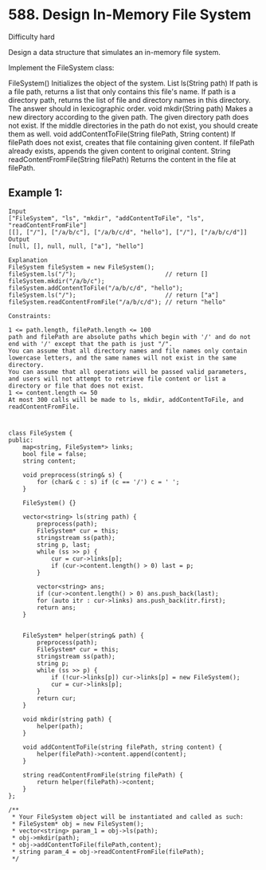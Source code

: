 # 588. Design In-Memory File System
Difficulty hard

Design a data structure that simulates an in-memory file system.

Implement the FileSystem class:

FileSystem() Initializes the object of the system.
List<String> ls(String path)
If path is a file path, returns a list that only contains this file's name.
If path is a directory path, returns the list of file and directory names in this directory.
The answer should in lexicographic order.
void mkdir(String path) Makes a new directory according to the given path. The given directory path does not exist. If the middle directories in the path do not exist, you should create them as well.
void addContentToFile(String filePath, String content)
If filePath does not exist, creates that file containing given content.
If filePath already exists, appends the given content to original content.
String readContentFromFile(String filePath) Returns the content in the file at filePath.
 

## Example 1:
```
Input
["FileSystem", "ls", "mkdir", "addContentToFile", "ls", "readContentFromFile"]
[[], ["/"], ["/a/b/c"], ["/a/b/c/d", "hello"], ["/"], ["/a/b/c/d"]]
Output
[null, [], null, null, ["a"], "hello"]

Explanation
FileSystem fileSystem = new FileSystem();
fileSystem.ls("/");                         // return []
fileSystem.mkdir("/a/b/c");
fileSystem.addContentToFile("/a/b/c/d", "hello");
fileSystem.ls("/");                         // return ["a"]
fileSystem.readContentFromFile("/a/b/c/d"); // return "hello"
```


```
Constraints:

1 <= path.length, filePath.length <= 100
path and filePath are absolute paths which begin with '/' and do not end with '/' except that the path is just "/".
You can assume that all directory names and file names only contain lowercase letters, and the same names will not exist in the same directory.
You can assume that all operations will be passed valid parameters, and users will not attempt to retrieve file content or list a directory or file that does not exist.
1 <= content.length <= 50
At most 300 calls will be made to ls, mkdir, addContentToFile, and readContentFromFile.
```


#
```
class FileSystem {
public:
    map<string, FileSystem*> links;
    bool file = false;
    string content;

    void preprocess(string& s) {
        for (char& c : s) if (c == '/') c = ' ';
    }

    FileSystem() {}
    
    vector<string> ls(string path) {
        preprocess(path);
        FileSystem* cur = this;
        stringstream ss(path);
        string p, last;
        while (ss >> p) {
            cur = cur->links[p];
            if (cur->content.length() > 0) last = p;
        }

        vector<string> ans;
        if (cur->content.length() > 0) ans.push_back(last);
        for (auto itr : cur->links) ans.push_back(itr.first);
        return ans;
    }
    

    FileSystem* helper(string& path) {
        preprocess(path);
        FileSystem* cur = this;
        stringstream ss(path);
        string p;
        while (ss >> p) {
            if (!cur->links[p]) cur->links[p] = new FileSystem();
            cur = cur->links[p];
        }
        return cur;
    }

    void mkdir(string path) {
        helper(path);
    }
    
    void addContentToFile(string filePath, string content) {
        helper(filePath)->content.append(content);
    }
    
    string readContentFromFile(string filePath) {
        return helper(filePath)->content;
    }
};

/**
 * Your FileSystem object will be instantiated and called as such:
 * FileSystem* obj = new FileSystem();
 * vector<string> param_1 = obj->ls(path);
 * obj->mkdir(path);
 * obj->addContentToFile(filePath,content);
 * string param_4 = obj->readContentFromFile(filePath);
 */
```